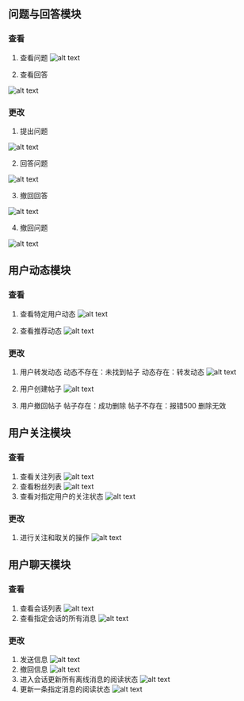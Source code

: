 ## 问题与回答模块
### 查看
1. 查看问题
![alt text](<../../Images/hjxGroup/functionalities/屏幕截图 2024-07-16 142320.png>)

2. 查看回答

![alt text](<../../Images/hjxGroup/functionalities/屏幕截图 2024-07-16 142414.png>)

### 更改
1. 提出问题

![alt text](../../Images/hjxGroup/functionalities/提出问题.png)

2. 回答问题

![alt text](<../../Images/hjxGroup/functionalities/屏幕截图 2024-07-16 141917.png>)

3. 撤回回答

![alt text](<../../Images/hjxGroup/functionalities/屏幕截图 2024-07-16 142007.png>)

4. 撤回问题

![alt text](<../../Images/hjxGroup/functionalities/屏幕截图 2024-07-16 142043.png>)

## 用户动态模块

### 查看
1. 查看特定用户动态
 ![alt text](<../../Images/hjxGroup/functionalities/屏幕截图 2024-07-16 163923.png>)

2. 查看推荐动态
![alt text](<../../Images/hjxGroup/functionalities/屏幕截图 2024-07-16 164005.png>)

### 更改
1. 用户转发动态
动态不存在：未找到帖子
动态存在：转发动态
![alt text](../../Images/hjxGroup/functionalities/image.png)

2. 用户创建帖子
![alt text](../../Images/hjxGroup/functionalities/image-1.png)

3. 用户撤回帖子
帖子存在：成功删除
帖子不存在：报错500 删除无效

## 用户关注模块
### 查看
1. 查看关注列表
   ![alt text](../../Images/hjxGroup/functionalities/image-2.png)
2. 查看粉丝列表
   ![alt text](../../Images/hjxGroup/functionalities/image-3.png)
3. 查看对指定用户的关注状态
   ![alt text](../../Images/hjxGroup/functionalities/image-4.png)
### 更改
1. 进行关注和取关的操作
   ![alt text](../../Images/hjxGroup/functionalities/image-5.png)

## 用户聊天模块
### 查看
1. 查看会话列表
   ![alt text](../../Images/hjxGroup/functionalities/image-6.png)
2. 查看指定会话的所有消息
   ![alt text](../../Images/hjxGroup/functionalities/image-7.png)
### 更改
1. 发送信息
   ![alt text](../../Images/hjxGroup/functionalities/image-8.png)
2. 撤回信息
   ![alt text](../../Images/hjxGroup/functionalities/image-9.png)
3. 进入会话更新所有离线消息的阅读状态
   ![alt text](../../Images/hjxGroup/functionalities/image-10.png)
4. 更新一条指定消息的阅读状态
   ![alt text](../../Images/hjxGroup/functionalities/image-11.png)